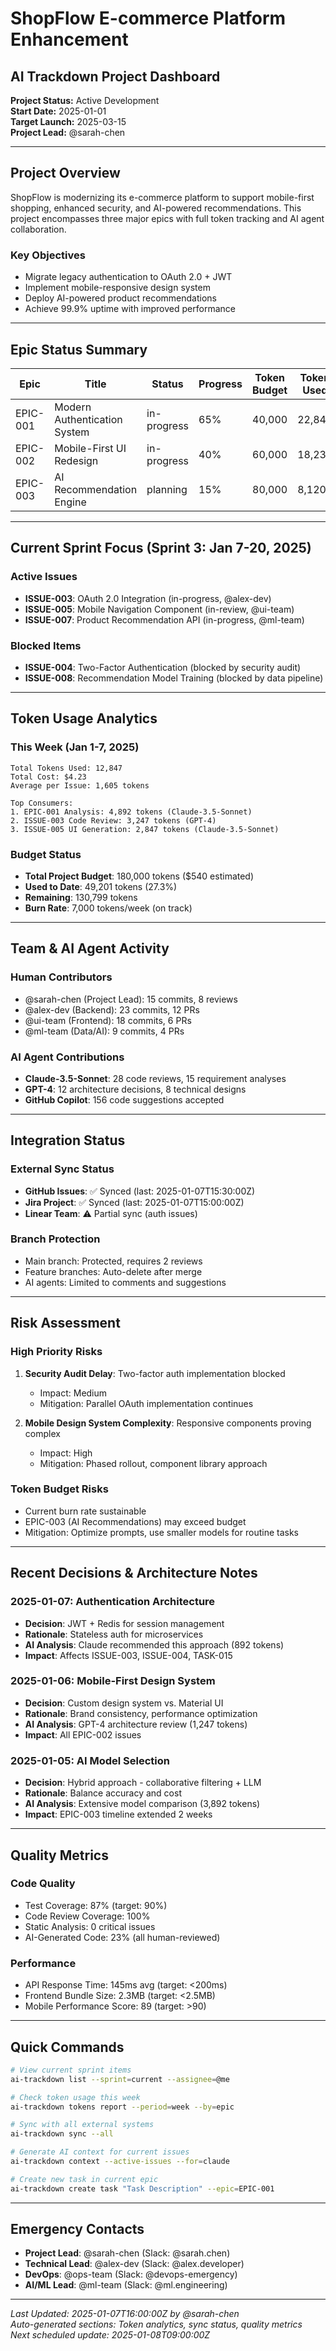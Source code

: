 # ShopFlow E-commerce Platform Enhancement
## AI Trackdown Project Dashboard

**Project Status:** Active Development  
**Start Date:** 2025-01-01  
**Target Launch:** 2025-03-15  
**Project Lead:** @sarah-chen  

---

## Project Overview

ShopFlow is modernizing its e-commerce platform to support mobile-first shopping, enhanced security, and AI-powered recommendations. This project encompasses three major epics with full token tracking and AI agent collaboration.

### Key Objectives
- Migrate legacy authentication to OAuth 2.0 + JWT
- Implement mobile-responsive design system
- Deploy AI-powered product recommendations
- Achieve 99.9% uptime with improved performance

---

## Epic Status Summary

| Epic | Title | Status | Progress | Token Budget | Token Used | Completion Target |
|------|-------|--------|----------|--------------|------------|------------------|
| EPIC-001 | Modern Authentication System | in-progress | 65% | 40,000 | 22,847 | 2025-01-31 |
| EPIC-002 | Mobile-First UI Redesign | in-progress | 40% | 60,000 | 18,234 | 2025-02-28 |
| EPIC-003 | AI Recommendation Engine | planning | 15% | 80,000 | 8,120 | 2025-03-15 |

---

## Current Sprint Focus (Sprint 3: Jan 7-20, 2025)

### Active Issues
- **ISSUE-003**: OAuth 2.0 Integration (in-progress, @alex-dev)
- **ISSUE-005**: Mobile Navigation Component (in-review, @ui-team)
- **ISSUE-007**: Product Recommendation API (in-progress, @ml-team)

### Blocked Items
- **ISSUE-004**: Two-Factor Authentication (blocked by security audit)
- **ISSUE-008**: Recommendation Model Training (blocked by data pipeline)

---

## Token Usage Analytics

### This Week (Jan 1-7, 2025)
```
Total Tokens Used: 12,847
Total Cost: $4.23
Average per Issue: 1,605 tokens

Top Consumers:
1. EPIC-001 Analysis: 4,892 tokens (Claude-3.5-Sonnet)
2. ISSUE-003 Code Review: 3,247 tokens (GPT-4)
3. ISSUE-005 UI Generation: 2,847 tokens (Claude-3.5-Sonnet)
```

### Budget Status
- **Total Project Budget**: 180,000 tokens ($540 estimated)
- **Used to Date**: 49,201 tokens (27.3%)
- **Remaining**: 130,799 tokens
- **Burn Rate**: 7,000 tokens/week (on track)

---

## Team & AI Agent Activity

### Human Contributors
- @sarah-chen (Project Lead): 15 commits, 8 reviews
- @alex-dev (Backend): 23 commits, 12 PRs
- @ui-team (Frontend): 18 commits, 6 PRs
- @ml-team (Data/AI): 9 commits, 4 PRs

### AI Agent Contributions
- **Claude-3.5-Sonnet**: 28 code reviews, 15 requirement analyses
- **GPT-4**: 12 architecture decisions, 8 technical designs
- **GitHub Copilot**: 156 code suggestions accepted

---

## Integration Status

### External Sync Status
- **GitHub Issues**: ✅ Synced (last: 2025-01-07T15:30:00Z)
- **Jira Project**: ✅ Synced (last: 2025-01-07T15:00:00Z)
- **Linear Team**: ⚠️ Partial sync (auth issues)

### Branch Protection
- Main branch: Protected, requires 2 reviews
- Feature branches: Auto-delete after merge
- AI agents: Limited to comments and suggestions

---

## Risk Assessment

### High Priority Risks
1. **Security Audit Delay**: Two-factor auth implementation blocked
   - Impact: Medium
   - Mitigation: Parallel OAuth implementation continues

2. **Mobile Design System Complexity**: Responsive components proving complex
   - Impact: High  
   - Mitigation: Phased rollout, component library approach

### Token Budget Risks
- Current burn rate sustainable
- EPIC-003 (AI Recommendations) may exceed budget
- Mitigation: Optimize prompts, use smaller models for routine tasks

---

## Recent Decisions & Architecture Notes

### 2025-01-07: Authentication Architecture
- **Decision**: JWT + Redis for session management
- **Rationale**: Stateless auth for microservices
- **AI Analysis**: Claude recommended this approach (892 tokens)
- **Impact**: Affects ISSUE-003, ISSUE-004, TASK-015

### 2025-01-06: Mobile-First Design System
- **Decision**: Custom design system vs. Material UI
- **Rationale**: Brand consistency, performance optimization
- **AI Analysis**: GPT-4 architecture review (1,247 tokens)
- **Impact**: All EPIC-002 issues

### 2025-01-05: AI Model Selection
- **Decision**: Hybrid approach - collaborative filtering + LLM
- **Rationale**: Balance accuracy and cost
- **AI Analysis**: Extensive model comparison (3,892 tokens)
- **Impact**: EPIC-003 timeline extended 2 weeks

---

## Quality Metrics

### Code Quality
- Test Coverage: 87% (target: 90%)
- Code Review Coverage: 100%
- Static Analysis: 0 critical issues
- AI-Generated Code: 23% (all human-reviewed)

### Performance
- API Response Time: 145ms avg (target: <200ms)
- Frontend Bundle Size: 2.3MB (target: <2.5MB)
- Mobile Performance Score: 89 (target: >90)

---

## Quick Commands

```bash
# View current sprint items
ai-trackdown list --sprint=current --assignee=@me

# Check token usage this week
ai-trackdown tokens report --period=week --by=epic

# Sync with all external systems
ai-trackdown sync --all

# Generate AI context for current issues
ai-trackdown context --active-issues --for=claude

# Create new task in current epic
ai-trackdown create task "Task Description" --epic=EPIC-001
```

---

## Emergency Contacts

- **Project Lead**: @sarah-chen (Slack: @sarah.chen)
- **Technical Lead**: @alex-dev (Slack: @alex.developer)  
- **DevOps**: @ops-team (Slack: @devops-emergency)
- **AI/ML Lead**: @ml-team (Slack: @ml.engineering)

---

*Last Updated: 2025-01-07T16:00:00Z by @sarah-chen*  
*Auto-generated sections: Token analytics, sync status, quality metrics*  
*Next scheduled update: 2025-01-08T09:00:00Z*
